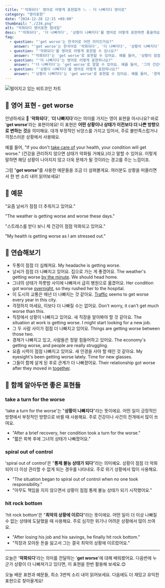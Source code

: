 ```yaml
---
title: "'악화되다' 영어로 어떻게 표현할까 📉 - 더 나빠지다 영어로"
category: "영어표현"
date: "2024-12-28 12:15 +09:00"
thumbnail: "./234.png"
alt: "악화되다 영어표현 썸네일"
desc: "'악화되다', '더 나빠지다', '상황이 나빠지다'를 영어로 어떻게 표현하면 좋을까요? '상황이 점점 악화되고 있어'라는 문장을 영어로 어떻게 말할 수 있을까요? '그의 건강이 더 나빠지고 있어'와 같은 표현을 영어로 배우는 법을 배워봅시다. 다양한 예문을 통해서 연습하고 본인의 표현으로 만들어 보세요."
faq:
  - question: "'get worse'는 한국어로 어떤 의미인가요?"
    answer: "'get worse'는 한국어로 '악화되다', '더 나빠지다', '상황이 나빠지다' 등으로 번역될 수 있습니다."
  - question: "'악화되다'를 영어로 어떻게 표현할 수 있나요?"
    answer: "'악화되다'는 'get worse'로 표현할 수 있어요. 예를 들어, '상황이 점점 악화되고 있어'는 'The situation is getting worse'로 말할 수 있어요."
  - question: "'더 나빠지다'는 영어로 어떻게 표현하나요?"
    answer: "'더 나빠지다'는 'get worse'로 말할 수 있어요. 예를 들어, '그의 건강이 더 나빠지고 있어'는 'His health is getting worse'로 표현할 수 있어요."
  - question: "'상황이 나빠지다'를 영어로 어떻게 표현하나요?"
    answer: "'상황이 나빠지다'는 'get worse'로 표현할 수 있어요. 예를 들어, '경제 상황이 나빠지고 있어'는 'The economic situation is getting worse'로 말할 수 있어요."
---
```


![떨어지고 있는 비트코인 차트](./234-1.jpg)

## 🌟 영어 표현 - get worse

안녕하세요 👋 '**악화되다**', '**더 나빠지다**'라는 의미를 가지는 영어 표현을 아시나요? 바로 '**get worse**'라는 표현이에요! 이 표현은 **어떤 상황이나 상태가 이전보다 더 나쁜 방향으로 변하는 것**을 의미해요. 대개 부정적인 뉘앙스를 가지고 있어서, 주로 불만족스럽거나 걱정스러운 상황에서 사용돼요.

예를 들어, "If you don't [take care of](/blog/in-english/330.take-care-of/) your health, your condition will get worse." (건강을 관리하지 않으면 상태가 악화될 거예요.)라고 말할 수 있어요. 이렇게 말하면 해당 상황이 나아지지 않고 더욱 문제가 될 것이라는 경고를 주는 느낌이죠.

그럼 "**get worse**"를 사용한 예문들을 조금 더 살펴볼게요. 여러분도 상황을 떠올리면서 한 번 소리 내어 읽어보세요!

## 📖 예문

"요즘 날씨가 점점 더 추워지고 있어요."

"The weather is getting worse and worse these days."

"스트레스를 받다 보니 제 건강이 점점 악화되고 있어요."

"My health is getting worse as I am stressed out."

## 💬 연습해보기

<ul data-interactive-list>
  <li data-interactive-item>
    <span data-toggler>두통이 점점 더 심해져요.</span>
    <span data-answer>My headache is getting worse.</span>
  </li>
  <li data-interactive-item>
    <span data-toggler>날씨가 점점 더 나빠지고 있어요. 집으로 가는 게 좋겠어요.</span>
    <span data-answer>The weather's getting worse <a href="/blog/in-english/074.by-the-minute/">by the minute</a>. We should head home.</span>
  </li>
  <li data-interactive-item>
    <span data-toggler>그녀의 상태가 하룻밤 사이에 나빠져서 급히 병원으로 옮겼어요.</span>
    <span data-answer>Her condition got worse <a href="/blog/in-english/134.overnight/">overnight</a>, so they rushed her to the hospital.</span>
  </li>
  <li data-interactive-item>
    <span data-toggler>이 도시의 교통은 매년 더 나빠지는 것 같아요.</span>
    <span data-answer><a href="/blog/in-english/384.traffic/">Traffic</a> seems to get worse every year in this city.</span>
  </li>
  <li data-interactive-item>
    <span data-toggler>걱정하지 마세요, 이보다 더 나빠질 수는 없어요.</span>
    <span data-answer>Don't worry, it can't get much worse than this.</span>
  </li>
  <li data-interactive-item>
    <span data-toggler>직장에서 상황이 나빠지고 있어요. 새 직장을 알아봐야 할 것 같아요.</span>
    <span data-answer>The situation at work is getting worse. I might start looking for a new job.</span>
  </li>
  <li data-interactive-item>
    <span data-toggler>그 두 사람 사이가 점점 더 나빠지고 있어요.</span>
    <span data-answer>Things are getting worse between those two.</span>
  </li>
  <li data-interactive-item>
    <span data-toggler>경제가 나빠지고 있고, 사람들은 정말 힘들어하고 있어요.</span>
    <span data-answer>The economy's getting worse, and people are really struggling.</span>
  </li>
  <li data-interactive-item>
    <span data-toggler>요즘 시력이 점점 나빠지고 있어요. 새 안경을 사야 할 때인 것 같아요.</span>
    <span data-answer>My eyesight's been getting worse lately. Time for new glasses.</span>
  </li>
  <li data-interactive-item>
    <span data-toggler>그들이 함께 살게 된 후로 관계가 더 나빠졌어요.</span>
    <span data-answer>Their relationship got worse after they moved in <a href="blog/in-english/374.together/">together</a>.</span>
  </li>
</ul>

## 🤝 함께 알아두면 좋은 표현들

### take a turn for the worse

'take a turn for the worse'는 "**상황이 나빠지다**"라는 뜻이에요. 어떤 일이 긍정적인 방향에서 부정적인 방향으로 바뀔 때 사용해요. 주로 건강이나 사건의 전개에서 많이 쓰여요.

- "After a brief recovery, her condition took a turn for the worse."
- "짧은 회복 후에 그녀의 상태가 나빠졌어요."

### spiral out of control

'spiral out of control'은 "**통제 불능 상태가 되다**"라는 의미예요. 상황이 점점 더 악화되어 더 이상 관리할 수 없게 되는 경우를 나타내요. 주로 위기 상황에서 많이 사용해요.

- "The situation began to spiral out of control when no one took responsibility."
- "아무도 책임을 지지 않으면서 상황이 점점 통제 불능 상태가 되기 시작했어요."

### hit rock bottom

'hit rock bottom'은 "**최악의 상황에 이르다**"라는 뜻이에요. 어떤 일이 더 이상 나빠질 수 없는 상태에 도달했을 때 사용해요. 주로 심각한 위기나 어려운 상황에서 많이 쓰여요.

- "After losing his job and his savings, he finally hit rock bottom."
- "직장과 모아둔 돈을 잃고서 그는 결국 최악의 상황에 이르렀어요."

---

오늘은 '**악화되다**'라는 의미를 전달하는 '**get worse**'에 대해 배워봤어요. 다음번에 누군가 상황이 더 나빠져가고 있다면, 이 표현을 한번 활용해 보세요.😊

오늘 배운 표현과 예문들, 최소 3번씩 소리 내어 읽어보세요. 다음에도 더 재밌고 유익한 표현으로 찾아올게요!

